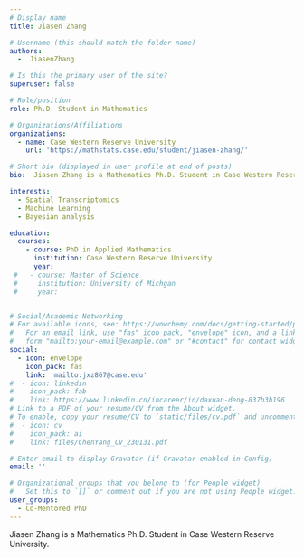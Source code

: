 ```yaml
---
# Display name
title: Jiasen Zhang

# Username (this should match the folder name)
authors:
  -  JiasenZhang

# Is this the primary user of the site?
superuser: false

# Role/position
role: Ph.D. Student in Mathematics

# Organizations/Affiliations
organizations:
  - name: Case Western Reserve University
    url: 'https://mathstats.case.edu/student/jiasen-zhang/'

# Short bio (displayed in user profile at end of posts)
bio:  Jiasen Zhang is a Mathematics Ph.D. Student in Case Western Reserve University.

interests:
  - Spatial Transcriptomics
  - Machine Learning
  - Bayesian analysis

education:
  courses:
    - course: PhD in Applied Mathematics
      institution: Case Western Reserve University
      year: 
 #   - course: Master of Science
 #     institution: University of Michgan
 #     year: 


# Social/Academic Networking
# For available icons, see: https://wowchemy.com/docs/getting-started/page-builder/#icons
#   For an email link, use "fas" icon pack, "envelope" icon, and a link in the
#   form "mailto:your-email@example.com" or "#contact" for contact widget.
social:
  - icon: envelope
    icon_pack: fas
    link: 'mailto:jxz867@case.edu'
#  - icon: linkedin
#    icon_pack: fab
#    link: https://www.linkedin.cn/incareer/in/daxuan-deng-837b3b196
# Link to a PDF of your resume/CV from the About widget.
# To enable, copy your resume/CV to `static/files/cv.pdf` and uncomment the lines below.
#  - icon: cv
#    icon_pack: ai
#    link: files/ChenYang_CV_230131.pdf

# Enter email to display Gravatar (if Gravatar enabled in Config)
email: ''

# Organizational groups that you belong to (for People widget)
#   Set this to `[]` or comment out if you are not using People widget.
user_groups:
  - Co-Mentored PhD
---
```


Jiasen Zhang is a Mathematics Ph.D. Student in Case Western Reserve University.